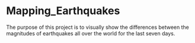 # Mapping_Earthquakes

The purpose of this project is to visually show the differences between the magnitudes of earthquakes all over the world for the last seven days.
